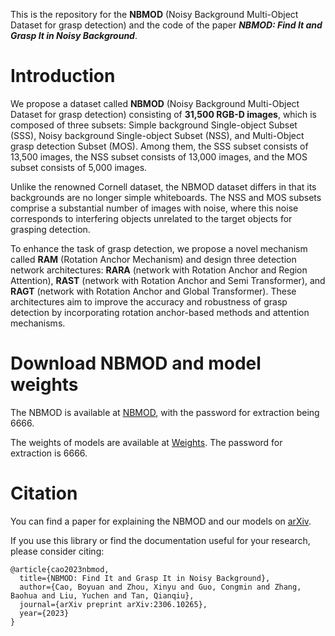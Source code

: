 This is the repository for the **NBMOD** (Noisy Background Multi-Object Dataset for grasp detection) and the code of the paper ***NBMOD: Find It and Grasp It in Noisy Background***.


# Introduction
We propose a dataset called **NBMOD** (Noisy Background Multi-Object Dataset for grasp detection) consisting of **31,500 RGB-D images**, which is composed of three subsets: Simple background Single-object Subset (SSS), Noisy background Single-object Subset (NSS), and Multi-Object grasp detection Subset (MOS). Among them, the SSS subset consists of 13,500 images, the NSS subset consists of 13,000 images, and the MOS subset consists of 5,000 images.

Unlike the renowned Cornell dataset, the NBMOD dataset differs in that its backgrounds are no longer simple whiteboards. The NSS and MOS subsets comprise a substantial number of images with noise, where this noise corresponds to interfering objects unrelated to the target objects for grasping detection.

To enhance the task of grasp detection, we propose a novel mechanism called **RAM** (Rotation Anchor Mechanism) and design three detection network architectures: **RARA** (network with Rotation Anchor and Region Attention), **RAST** (network with Rotation Anchor and Semi Transformer), and **RAGT** (network with Rotation Anchor and Global Transformer). These architectures aim to improve the accuracy and robustness of grasp detection by incorporating rotation anchor-based methods and attention mechanisms.


# Download NBMOD and model weights
The NBMOD is available at [NBMOD](https://pan.baidu.com/s/1kHtTKYkqFciJpfiMkEENaQ), with the password for extraction being 6666.

The weights of models are available at [Weights](https://pan.baidu.com/s/18tAB5Yuu0yAJiyQvjE2vJw). The password for extraction is 6666.


# Citation
You can find a paper for explaining the NBMOD and our models on [arXiv](https://arxiv.org/abs/2306.10265).

If you use this library or find the documentation useful for your research, please consider citing:

    @article{cao2023nbmod,
      title={NBMOD: Find It and Grasp It in Noisy Background},
      author={Cao, Boyuan and Zhou, Xinyu and Guo, Congmin and Zhang, Baohua and Liu, Yuchen and Tan, Qianqiu},
      journal={arXiv preprint arXiv:2306.10265},
      year={2023}
    }
